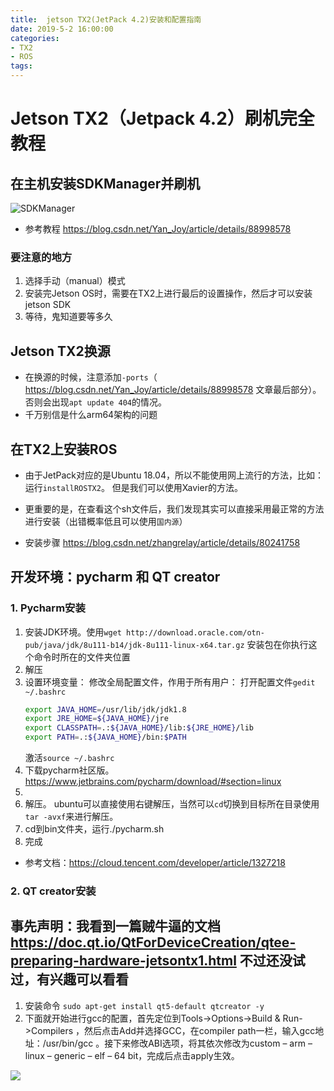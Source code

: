 ```yaml
---
title:  jetson TX2(JetPack 4.2)安装和配置指南
date: 2019-5-2 16:00:00
categories:
- TX2
- ROS
tags:
---
```

# Jetson TX2（Jetpack 4.2）刷机完全教程

## 在主机安装SDKManager并刷机

![SDKManager](https://img-blog.csdnimg.cn/20190403191419432.png?x-oss-process=image/watermark,type_ZmFuZ3poZW5naGVpdGk,shadow_10,text_aHR0cHM6Ly9ibG9nLmNzZG4ubmV0L1lhbl9Kb3k=,size_16,color_FFFFFF,t_70)

- 参考教程
https://blog.csdn.net/Yan_Joy/article/details/88998578

### 要注意的地方

1. 选择手动（manual）模式
2. 安装完Jetson OS时，需要在TX2上进行最后的设置操作，然后才可以安装jetson SDK
3. 等待，鬼知道要等多久

## Jetson TX2换源

- 在换源的时候，注意添加`-ports`（ https://blog.csdn.net/Yan_Joy/article/details/88998578 文章最后部分）。否则会出现`apt update 404`的情况。
- 千万别信是什么arm64架构的问题

## 在TX2上安装ROS

- 由于JetPack对应的是Ubuntu 18.04，所以不能使用网上流行的方法，比如：运行`installROSTX2`。 但是我们可以使用Xavier的方法。

- 更重要的是，在查看这个sh文件后，我们发现其实可以直接采用最正常的方法进行安装（出错概率低且可以使用`国内源`）

- 安装步骤
https://blog.csdn.net/zhangrelay/article/details/80241758

## 开发环境：pycharm 和 QT creator 

### 1. Pycharm安装
1. 安装JDK环境。使用`wget http://download.oracle.com/otn-pub/java/jdk/8u111-b14/jdk-8u111-linux-x64.tar.gz` 安装包在你执行这个命令时所在的文件夹位置
2. 解压
3. 设置环境变量：
    修改全局配置文件，作用于所有用户：
    打开配置文件`gedit ~/.bashrc`
    ```bash
    export JAVA_HOME=/usr/lib/jdk/jdk1.8
    export JRE_HOME=${JAVA_HOME}/jre
    export CLASSPATH=.:${JAVA_HOME}/lib:${JRE_HOME}/lib
    export PATH=.:${JAVA_HOME}/bin:$PATH
    ```
    激活`source ~/.bashrc`
4. 下载pycharm社区版。 https://www.jetbrains.com/pycharm/download/#section=linux 
5. 
6. 解压。 ubuntu可以直接使用右键解压，当然可以`cd`切换到目标所在目录使用`tar -avxf`来进行解压。
7. cd到bin文件夹，运行./pycharm.sh
8. 完成

- 参考文档：https://cloud.tencent.com/developer/article/1327218

### 2. QT creator安装

## 事先声明：我看到一篇贼牛逼的文档 https://doc.qt.io/QtForDeviceCreation/qtee-preparing-hardware-jetsontx1.html 不过还没试过，有兴趣可以看看

1. 安装命令 `sudo apt-get install qt5-default qtcreator -y`
2. 下面就开始进行gcc的配置，首先定位到Tools->Options->Build & Run->Compilers ，然后点击Add并选择GCC，在compiler path一栏，输入gcc地址：/usr/bin/gcc 。接下来修改ABI选项，将其依次修改为custom – arm – linux – generic – elf – 64 bit，完成后点击apply生效。

![](https://img-blog.csdn.net/20170815122235610?watermark/2/text/aHR0cDovL2Jsb2cuY3Nkbi5uZXQvcXFfMzg4ODAzODA=/font/5a6L5L2T/fontsize/400/fill/I0JBQkFCMA==/dissolve/70/gravity/Center)